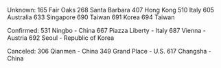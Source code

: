 Unknown:
165 Fair Oaks
268 Santa Barbara
407 Hong Kong
510 Italy
605 Australia
633 Singapore
690 Taiwan
691 Korea
694 Taiwan

Confirmed:
531 Ningbo - China
667 Piazza Liberty - Italy
687 Vienna - Austria
692 Seoul - Republic of Korea

Canceled:
306 Qianmen - China
349 Grand Place - U.S.
617 Changsha - China